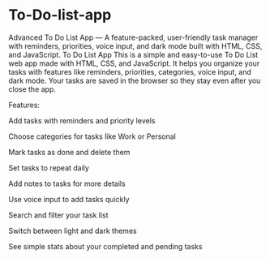 # To-Do-list-app
Advanced To Do List App — A feature-packed, user-friendly task manager with reminders, priorities, voice input, and dark mode built with HTML, CSS, and JavaScript.
To Do List App
This is a simple and easy-to-use To Do List web app made with HTML, CSS, and JavaScript. It helps you organize your tasks with features like reminders, priorities, categories, voice input, and dark mode. Your tasks are saved in the browser so they stay even after you close the app.

Features:

Add tasks with reminders and priority levels

Choose categories for tasks like Work or Personal

Mark tasks as done and delete them

Set tasks to repeat daily

Add notes to tasks for more details

Use voice input to add tasks quickly

Search and filter your task list

Switch between light and dark themes

See simple stats about your completed and pending tasks
